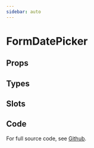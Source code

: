 ```yaml
---
sidebar: auto
---
```



# FormDatePicker
<script setup>
import FormDatePickerPlayground from './FormDatePickerPlayground.vue'
</script>

<FormDatePickerPlayground />

## Props

## Types

## Slots

## Code

For full source code, see [Github](https://github.com/wisemen-digital/vue-core/blob/main/packages/components/src/components/date/FormDatePicker.vue).

